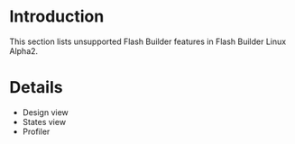 # Introduction #

This section lists unsupported Flash Builder features in Flash Builder Linux Alpha2.


# Details #

  * Design view
  * States view
  * Profiler
